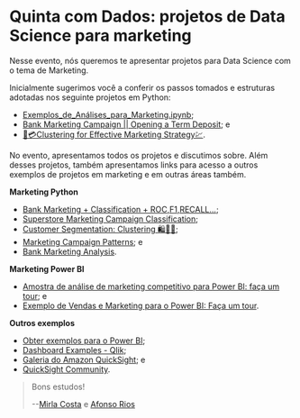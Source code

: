 # Quinta com Dados: projetos de Data Science para marketing

Nesse evento, nós queremos te apresentar projetos para Data Science com o tema de Marketing.

Inicialmente sugerimos você a conferir os passos tomados e estruturas adotadas nos seguinte projetos em Python:
- [Exemplos_de_Análises_para_Marketing.ipynb](https://github.com/Mirlaa/Projetos-de-Data-Science-para-marketing/blob/main/Exemplos_de_An%C3%A1lises_para_Marketing.ipynb);
- [Bank Marketing Campaign || Opening a Term Deposit](https://www.kaggle.com/code/janiobachmann/bank-marketing-campaign-opening-a-term-deposit/notebook); e
- [👥💳Clustering for Effective Marketing Strategy💹](https://www.kaggle.com/code/caesarmario/clustering-for-effective-marketing-strategy#7.2-%7C-DBSCAN). 

No evento, apresentamos todos os projetos e discutimos sobre. Além desses projetos, também apresentamos links para acesso a outros exemplos de projetos em marketing e em outras áreas também.

**Marketing Python**

- [Bank Marketing + Classification + ROC,F1,RECALL...](https://www.kaggle.com/code/henriqueyamahata/bank-marketing-classification-roc-f1-recall);
- [Superstore Marketing Campaign Classification](https://www.kaggle.com/code/ahsan81/superstore-marketing-campaign-classification);
- [Customer Segmentation: Clustering 🛍️🛒🛒](https://www.kaggle.com/code/karnikakapoor/customer-segmentation-clustering#CLUSTERING);
- [Marketing Campaign Patterns](https://www.kaggle.com/code/pkdarabi/marketing-campaign-patterns#-6-%7C-Train-and-Evaluate-Models); e
- [Bank Marketing Analysis](https://www.kaggle.com/code/aleksandradeis/bank-marketing-analysis).

**Marketing Power BI**

- [Amostra de análise de marketing competitivo para Power BI: faça um tour](https://learn.microsoft.com/pt-br/power-bi/create-reports/sample-competitive-marketing-analysis); e
- [Exemplo de Vendas e Marketing para o Power BI: Faça um tour](https://learn.microsoft.com/pt-br/power-bi/create-reports/sample-sales-and-marketing).

**Outros exemplos** 

- [Obter exemplos para o Power BI](https://learn.microsoft.com/pt-br/power-bi/create-reports/sample-datasets);
- [Dashboard Examples - Qlik](https://www.qlik.com/us/dashboard-examples);
- [Galeria do Amazon QuickSight](https://aws.amazon.com/pt/quicksight/gallery/?quicksight-gallery-cards.sort-by=item.additionalFields.industry&quicksight-gallery-cards.sort-order=asc); e
- [QuickSight Community](https://community.amazonquicksight.com/).

> Bons estudos!
> 
> --[Mirla Costa](https://www.linkedin.com/in/mirla-costa/) e [Afonso Rios](https://www.linkedin.com/in/afonsosr2/)
